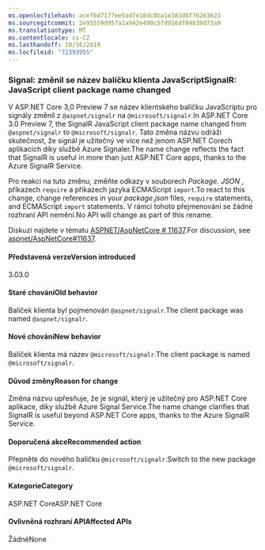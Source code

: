 ```yaml
---
ms.openlocfilehash: acef6d7177ee5ad7e18dc8ba1e383d6f76263623
ms.sourcegitcommit: 2e95559d957a1a942e490c5fd916df04b39d73a9
ms.translationtype: MT
ms.contentlocale: cs-CZ
ms.lasthandoff: 10/16/2019
ms.locfileid: "72393955"
---
```

### <a name="signalr-javascript-client-package-name-changed"></a><span data-ttu-id="9abbe-101">Signal: změnil se název balíčku klienta JavaScript</span><span class="sxs-lookup"><span data-stu-id="9abbe-101">SignalR: JavaScript client package name changed</span></span>

<span data-ttu-id="9abbe-102">V ASP.NET Core 3,0 Preview 7 se název klientského balíčku JavaScriptu pro signály změnil z `@aspnet/signalr` na `@microsoft/signalr`.</span><span class="sxs-lookup"><span data-stu-id="9abbe-102">In ASP.NET Core 3.0 Preview 7, the SignalR JavaScript client package name changed from `@aspnet/signalr` to `@microsoft/signalr`.</span></span> <span data-ttu-id="9abbe-103">Tato změna názvu odráží skutečnost, že signál je užitečný ve více než jenom ASP.NET Corech aplikacích díky službě Azure Signaler.</span><span class="sxs-lookup"><span data-stu-id="9abbe-103">The name change reflects the fact that SignalR is useful in more than just ASP.NET Core apps, thanks to the Azure SignalR Service.</span></span>

<span data-ttu-id="9abbe-104">Pro reakci na tuto změnu, změňte odkazy v souborech *Package. JSON* , příkazech `require` a příkazech jazyka ECMAScript `import`.</span><span class="sxs-lookup"><span data-stu-id="9abbe-104">To react to this change, change references in your *package.json* files, `require` statements, and ECMAScript `import` statements.</span></span> <span data-ttu-id="9abbe-105">V rámci tohoto přejmenování se žádné rozhraní API nemění.</span><span class="sxs-lookup"><span data-stu-id="9abbe-105">No API will change as part of this rename.</span></span>

<span data-ttu-id="9abbe-106">Diskuzi najdete v tématu [ASPNET/AspNetCore # 11637](https://github.com/aspnet/AspNetCore/issues/11637).</span><span class="sxs-lookup"><span data-stu-id="9abbe-106">For discussion, see [aspnet/AspNetCore#11637](https://github.com/aspnet/AspNetCore/issues/11637).</span></span>

#### <a name="version-introduced"></a><span data-ttu-id="9abbe-107">Představená verze</span><span class="sxs-lookup"><span data-stu-id="9abbe-107">Version introduced</span></span>

<span data-ttu-id="9abbe-108">3.0</span><span class="sxs-lookup"><span data-stu-id="9abbe-108">3.0</span></span>

#### <a name="old-behavior"></a><span data-ttu-id="9abbe-109">Staré chování</span><span class="sxs-lookup"><span data-stu-id="9abbe-109">Old behavior</span></span>

<span data-ttu-id="9abbe-110">Balíček klienta byl pojmenován `@aspnet/signalr`.</span><span class="sxs-lookup"><span data-stu-id="9abbe-110">The client package was named `@aspnet/signalr`.</span></span>

#### <a name="new-behavior"></a><span data-ttu-id="9abbe-111">Nové chování</span><span class="sxs-lookup"><span data-stu-id="9abbe-111">New behavior</span></span>

<span data-ttu-id="9abbe-112">Balíček klienta má název `@microsoft/signalr`.</span><span class="sxs-lookup"><span data-stu-id="9abbe-112">The client package is named `@microsoft/signalr`.</span></span>

#### <a name="reason-for-change"></a><span data-ttu-id="9abbe-113">Důvod změny</span><span class="sxs-lookup"><span data-stu-id="9abbe-113">Reason for change</span></span>

<span data-ttu-id="9abbe-114">Změna názvu upřesňuje, že je signál, který je užitečný pro ASP.NET Core aplikace, díky službě Azure Signal Service.</span><span class="sxs-lookup"><span data-stu-id="9abbe-114">The name change clarifies that SignalR is useful beyond ASP.NET Core apps, thanks to the Azure SignalR Service.</span></span>

#### <a name="recommended-action"></a><span data-ttu-id="9abbe-115">Doporučená akce</span><span class="sxs-lookup"><span data-stu-id="9abbe-115">Recommended action</span></span>

<span data-ttu-id="9abbe-116">Přepněte do nového balíčku `@microsoft/signalr`.</span><span class="sxs-lookup"><span data-stu-id="9abbe-116">Switch to the new package `@microsoft/signalr`.</span></span>

#### <a name="category"></a><span data-ttu-id="9abbe-117">Kategorie</span><span class="sxs-lookup"><span data-stu-id="9abbe-117">Category</span></span>

<span data-ttu-id="9abbe-118">ASP.NET Core</span><span class="sxs-lookup"><span data-stu-id="9abbe-118">ASP.NET Core</span></span>

#### <a name="affected-apis"></a><span data-ttu-id="9abbe-119">Ovlivněná rozhraní API</span><span class="sxs-lookup"><span data-stu-id="9abbe-119">Affected APIs</span></span>

<span data-ttu-id="9abbe-120">Žádné</span><span class="sxs-lookup"><span data-stu-id="9abbe-120">None</span></span>

<!-- 

#### Affected APIs

Not detectable via API analysis

-->
